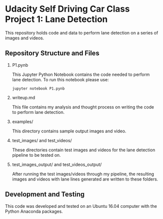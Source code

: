 # Udacity Self Driving Car Class Project 1: Lane Detection
This repository holds code and data to perform lane detection on a series of
images and videos.

## Repository Structure and Files
1. P1.pynb

	This Jupyter Python Notebook contains the code needed to perform lane
	detection.  To run this notebook please use:
   
   ```jupyter
   jupyter notebook P1.pynb
   ```
   
2. writeup.md

	This file contains my analysis and thought process on writing the code
	to perform lane detection.
	
3. examples/

	This directory contains sample output images and video.
	
4. test_images/ and test_videos/

	These directories contain test images and videos for the lane detection
	pipeline to be tested on.
	
5. test_images_output/ and test_videos_output/

	After running the test images/videos through my pipeline, the resulting
	images and videos with lane lines generated are written to these folders.
   
## Development and Testing
This code was developed and tested on an Ubuntu 16.04 computer with the Python
Anaconda packages.
